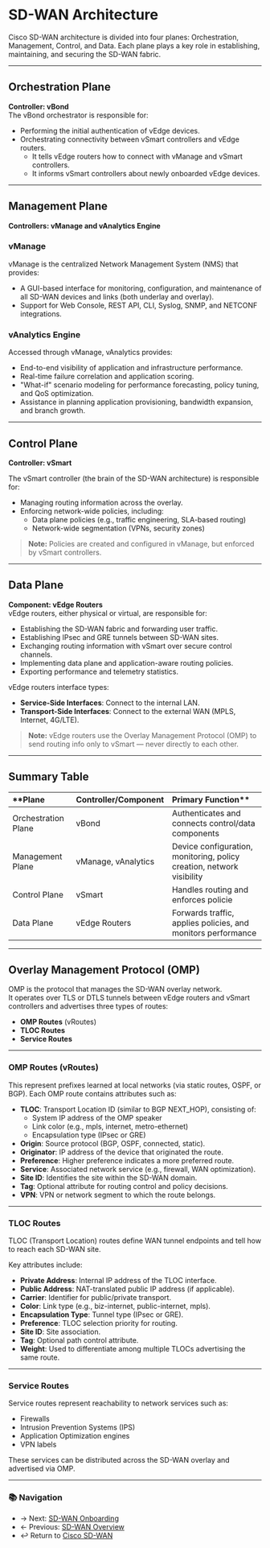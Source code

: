 # SD-WAN Architecture

Cisco SD-WAN architecture is divided into four planes: Orchestration, Management, Control, and Data. Each plane plays a key role in establishing, maintaining, and securing the SD-WAN fabric.

<!-- TIP: Insert a Cisco official architecture diagram image here to help visualize the relationships among vBond, vSmart, vManage, and vEdge. -->

---

## Orchestration Plane

**Controller: vBond**  
The vBond orchestrator is responsible for:

- Performing the initial authentication of vEdge devices.
- Orchestrating connectivity between vSmart controllers and vEdge routers.
  - It tells vEdge routers how to connect with vManage and vSmart controllers.
  - It informs vSmart controllers about newly onboarded vEdge devices.

---

## Management Plane

**Controllers: vManage and vAnalytics Engine**

### vManage
vManage is the centralized Network Management System (NMS) that provides:

- A GUI-based interface for monitoring, configuration, and maintenance of all SD-WAN devices and links (both underlay and overlay).
- Support for Web Console, REST API, CLI, Syslog, SNMP, and NETCONF integrations.

### vAnalytics Engine
Accessed through vManage, vAnalytics provides:

- End-to-end visibility of application and infrastructure performance.
- Real-time failure correlation and application scoring.
- "What-if" scenario modeling for performance forecasting, policy tuning, and QoS optimization.
- Assistance in planning application provisioning, bandwidth expansion, and branch growth.

---

## Control Plane

**Controller: vSmart**

The vSmart controller (the brain of the SD-WAN architecture) is responsible for:

- Managing routing information across the overlay.
- Enforcing network-wide policies, including:
  - Data plane policies (e.g., traffic engineering, SLA-based routing)
  - Network-wide segmentation (VPNs, security zones)

> **Note:** Policies are created and configured in vManage, but enforced by vSmart controllers.

---

## Data Plane

**Component: vEdge Routers**  
vEdge routers, either physical or virtual, are responsible for:

- Establishing the SD-WAN fabric and forwarding user traffic.
- Establishing IPsec and GRE tunnels between SD-WAN sites.
- Exchanging routing information with vSmart over secure control channels.
- Implementing data plane and application-aware routing policies.
- Exporting performance and telemetry statistics.

vEdge routers interface types:

- **Service-Side Interfaces**: Connect to the internal LAN.
- **Transport-Side Interfaces**: Connect to the external WAN (MPLS, Internet, 4G/LTE).

> **Note:** vEdge routers use the Overlay Management Protocol (OMP) to send routing info only to vSmart — never directly to each other.

---

## Summary Table

| **Plane               | **Controller/Component** | **Primary** Function**                                                        |
| :------------------ | :------------------- | :---------------------------------------------------------------------- |
| Orchestration Plane | vBond                | Authenticates and connects control/data components |
| Management Plane    | vManage, vAnalytics  | Device configuration, monitoring, policy creation, network visibility   |
| Control Plane       | vSmart               | Handles routing and enforces policie                   |
| Data Plane          | vEdge Routers        | Forwards traffic, applies policies, and monitors performance   |

---

## Overlay Management Protocol (OMP)

OMP is the protocol that manages the SD-WAN overlay network.  
It operates over TLS or DTLS tunnels between vEdge routers and vSmart controllers and advertises three types of routes:

- **OMP Routes** (vRoutes)
- **TLOC Routes**
- **Service Routes**

---

### OMP Routes (vRoutes)

This represent prefixes learned at local networks (via static routes, OSPF, or BGP). 
Each OMP route contains attributes such as:

- **TLOC**: Transport Location ID (similar to BGP NEXT_HOP), consisting of:
  - System IP address of the OMP speaker
  - Link color (e.g., mpls, internet, metro-ethernet)
  - Encapsulation type (IPsec or GRE)
- **Origin**: Source protocol (BGP, OSPF, connected, static).
- **Originator**: IP address of the device that originated the route.
- **Preference**: Higher preference indicates a more preferred route.
- **Service**: Associated network service (e.g., firewall, WAN optimization).
- **Site ID**: Identifies the site within the SD-WAN domain.
- **Tag**: Optional attribute for routing control and policy decisions.
- **VPN**: VPN or network segment to which the route belongs.

---

### TLOC Routes

TLOC (Transport Location) routes define WAN tunnel endpoints and tell how to reach each SD-WAN site.

Key attributes include:

- **Private Address**: Internal IP address of the TLOC interface.
- **Public Address**: NAT-translated public IP address (if applicable).
- **Carrier**: Identifier for public/private transport.
- **Color**: Link type (e.g., biz-internet, public-internet, mpls).
- **Encapsulation Type**: Tunnel type (IPsec or GRE).
- **Preference**: TLOC selection priority for routing.
- **Site ID**: Site association.
- **Tag**: Optional path control attribute.
- **Weight**: Used to differentiate among multiple TLOCs advertising the same route.

---

### Service Routes

Service routes represent reachability to network services such as:

- Firewalls
- Intrusion Prevention Systems (IPS)
- Application Optimization engines
- VPN labels

These services can be distributed across the SD-WAN overlay and advertised via OMP.

---

### 📚 Navigation
- → Next: [SD-WAN Onboarding](./sd-wan-onboarding.md)  
- ← Previous: [SD-WAN Overview](./sd-wan-overview.md)  
- ↩ Return to [Cisco SD-WAN](./README.md)
